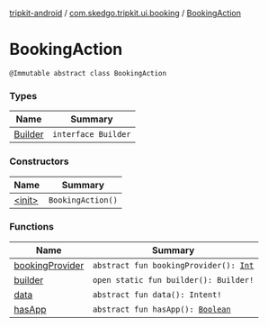 [tripkit-android](../../index.md) / [com.skedgo.tripkit.ui.booking](../index.md) / [BookingAction](./index.md)

# BookingAction

`@Immutable abstract class BookingAction`

### Types

| Name | Summary |
|---|---|
| [Builder](-builder/index.md) | `interface Builder` |

### Constructors

| Name | Summary |
|---|---|
| [&lt;init&gt;](-init-.md) | `BookingAction()` |

### Functions

| Name | Summary |
|---|---|
| [bookingProvider](booking-provider.md) | `abstract fun bookingProvider(): `[`Int`](https://kotlinlang.org/api/latest/jvm/stdlib/kotlin/-int/index.html) |
| [builder](builder.md) | `open static fun builder(): Builder!` |
| [data](data.md) | `abstract fun data(): Intent!` |
| [hasApp](has-app.md) | `abstract fun hasApp(): `[`Boolean`](https://kotlinlang.org/api/latest/jvm/stdlib/kotlin/-boolean/index.html) |
